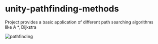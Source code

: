 # unity-pathfinding-methods
Project provides a basic application of different path searching algorithms  like A *, Dijkstra

<img src="https://i.imgur.com/buSxh0y.gif" alt ="pathfinding">
